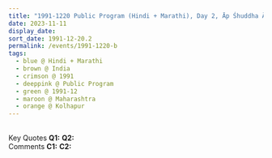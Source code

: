 ```yaml
---
title: "1991-1220 Public Program (Hindi + Marathi), Day 2, Āp Śhuddha Ātmā Haiṃ (You Are Pure Spirit), Kolhapur, Maharashtra, India"
date: 2023-11-11
display_date: 
sort_date: 1991-12-20.2
permalink: /events/1991-1220-b
tags:
  - blue @ Hindi + Marathi
  - brown @ India
  - crimson @ 1991
  - deeppink @ Public Program
  - green @ 1991-12
  - maroon @ Maharashtra
  - orange @ Kolhapur
---
```


<br>

<wave-list>
  <list-title color="DarkSeaGreen" width="55">Key Quotes</list-title>
  <list-item color="BlanchedAlmond" width="280"><b>Q1:</b> <i></i></list-item>
  <list-item color="Lavender" width="280"><b>Q2:</b> <i></i></list-item>
</wave-list>

<br>

<wave-list>
  <list-title color="DarkSeaGreen" width="55">Comments</list-title>
  <list-item color="BlanchedAlmond" width="280"><b>C1:</b> <i></i></list-item>
  <list-item color="Lavender" width="280"><b>C2:</b> <i></i></list-item>
</wave-list>